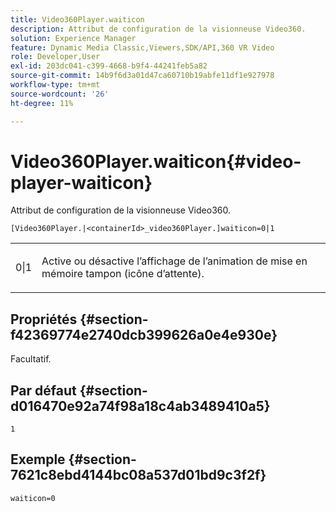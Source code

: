```yaml
---
title: Video360Player.waiticon
description: Attribut de configuration de la visionneuse Video360.
solution: Experience Manager
feature: Dynamic Media Classic,Viewers,SDK/API,360 VR Video
role: Developer,User
exl-id: 203dc041-c399-4668-b9f4-44241feb5a82
source-git-commit: 14b9f6d3a01d47ca60710b19abfe11df1e927978
workflow-type: tm+mt
source-wordcount: '26'
ht-degree: 11%

---
```


# Video360Player.waiticon{#video-player-waiticon}

Attribut de configuration de la visionneuse Video360.

`[Video360Player.|<containerId>_video360Player.]waiticon=0|1`

<table id="table_C616483932C2482CA9794DDD7313FD7C"> 
 <tbody> 
  <tr> 
   <td colname="col1"> <p> <span class="codeph"> 0|1</span> </p> </td> 
   <td colname="col2"> <p> Active ou désactive l’affichage de l’animation de mise en mémoire tampon (icône d’attente). </p> </td> 
  </tr> 
 </tbody> 
</table>

## Propriétés {#section-f42369774e2740dcb399626a0e4e930e}

Facultatif.

## Par défaut {#section-d016470e92a74f98a18c4ab3489410a5}

`1`

## Exemple {#section-7621c8ebd4144bc08a537d01bd9c3f2f}

```
waiticon=0
```
